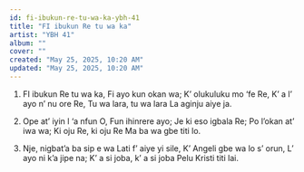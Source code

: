 ```yaml
---
id: fi-ibukun-re-tu-wa-ka-ybh-41
title: "FI ibukun Re tu wa ka"
artist: "YBH 41"
album: ""
cover: ""
created: "May 25, 2025, 10:20 AM"
updated: "May 25, 2025, 10:20 AM"
---
```


1. FI ibukun Re tu wa ka,
Fi ayo kun okan wa;
K’ olukuluku mo ‘fe Re,
K’ a l’ ayo n’ nu ore Re,
Tu wa lara, tu wa lara
La aginju aiye ja.

2. Ope at’ iyin l ‘a nfun O,
Fun ihinrere ayo;
Je ki eso igbala Re;
Po l’okan at’ iwa wa;
Ki oju Re, ki oju Re
Ma ba wa gbe titi lo.

3. Nje, nigbat’a ba sip e wa
Lati f’ aiye yi sile,
K’ Angeli gbe wa lo s’ orun,
L’ ayo ni k’a jipe na;
K’ a si joba, k’ a si joba
Pelu Kristi titi lai.